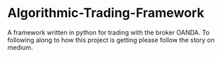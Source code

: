 # Algorithmic-Trading-Framework
A framework written in python for trading with the broker OANDA. To following along to how this project is getting please follow the story on medium. 
